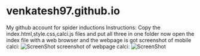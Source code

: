 # venkatesh97.github.io
My github account for spider inductions
Instructions: Copy the index.html,style.css,calci.js files and put all three in one folder
now open the index file with a web browser and the webpage is got
screenshot of mobile calci:
![ScreenShot](https://raw.github.com/venkatesh97/venkatesh97.github.io/sreenshots/mobilecalci.png)
screenshot of webpage calci:
![ScreenShot](https://raw.github.com/venkatesh97/venkatesh97.github.io/sreenshots/screenshot.png)

